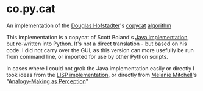co.py.cat
=========

An implementation of the [Douglas Hofstadter](http://prelectur.stanford.edu/lecturers/hofstadter/)'s [copycat](https://en.wikipedia.org/wiki/Copycat_%28software%29) [algorithm](http://www.al-got-rhythm.net)

This implementation is a copycat of Scott Boland's [Java implementation](http://itee.uq.edu.au/~scottb/_Copycat/), but re-written into Python. It's not a direct translation - but based on his code. I did not carry over the GUI, as this version can more usefully be run from command line, or imported for use by other Python scripts.

In cases where I could not grok the Java implementation easily or directly I took ideas from the [LISP implementation](http://web.cecs.pdx.edu/~mm/how-to-get-copycat.html), or directly from [Melanie Mitchell](https://en.wikipedia.org/wiki/Melanie_Mitchell)'s "[Analogy-Making as Perception](http://www.amazon.com/Analogy-Making-Perception-Computer-Melanie-Mitchell/dp/0262132893/ref=tmm_hrd_title_0?ie=UTF8&qid=1351269085&sr=1-3)"
